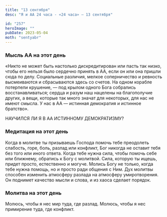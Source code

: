 ```yaml
---
title: "13 сентября"
desc: "Я и АА 24 часа - «24 часа» — 13 сентября"

id: "257"
heroImage: ""
pubDate: 2023-05-04
moth: "sentyabr"
---
```


### Мысль АА на этот день

«Никто не может быть настолько дискредитирован или пасть так низко, чтобы его
нельзя было сердечно принять в АА, если он или она пришли сюда по делу.
Социальные различия, мелкое соперничество и ревность высмеиваются и
сбрасываются здесь со счетов. На одном корабле потерпели крушение, — под
крылом одного Бога собрались восстанавливаться; сердца и разум наш нацелены на
благополучие других, а вещи, которые так много значат для некоторых, для нас
не имеют смысла. У нас в АА — истинная демократия и истинное братство».

НАУЧИЛСЯ ЛИ Я В АА ИСТИННОМУ ДЕМОКРАТИЗМУ?

### Медитация на этот день

Когда в молитве ты призываешь Господа помочь тебе преодолеть слабость, горе,
боль, разлад или конфликт, Бог никогда не оставит тебя без того или иного
ответа. Когда тебе нужна сила, чтобы помочь себе или ближнему, обратись к Богу
с молитвой. Сила, которую ты ищешь, придет просто, естественно и могуче.
Молись Богу не только, когда тебе нужна помощь, но и просто ради общения с
Ним. Дух молитвы способен изменить атмосферу разлада на атмосферу
умиротворения. Он поднимет качество мысли и слова, и из хаоса сделает порядок.

### Молитва на этот день

Молюсь, чтобы я нес мир туда, где разлад. Молюсь, чтобы я нес примирение туда,
где конфликт.

